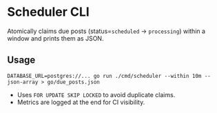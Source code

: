 # Scheduler CLI

Atomically claims due posts (status=`scheduled` -> `processing`) within a window and prints them as JSON.

## Usage
```
DATABASE_URL=postgres://... go run ./cmd/scheduler --within 10m --json-array > go/due_posts.json
```

- Uses `FOR UPDATE SKIP LOCKED` to avoid duplicate claims.
- Metrics are logged at the end for CI visibility.

